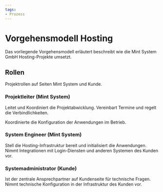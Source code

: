```yaml
---
tags:
- Prozess
---
```

# Vorgehensmodell Hosting

Das vorliegende Vorgehensmodell erläutert beschreibt wie die Mint System GmbH Hosting-Projekte umsetzt.
## Rollen

Projektrollen auf Seiten Mint System und Kunde.

### Projektleiter (Mint System)

Leitet und Koordiniert die Projektabwicklung. Vereinbart Termine und regelt die Verbindlichkeiten.

Koordinierte die Konfiguration der Anwendungen im Betrieb.
### System Engineer (Mint System)

Stell die Hosting-Infrastruktur bereit und initialisiert die Anwendungen. Nimmt Integrationen mit Login-Diensten und anderen Systemen des Kunden vor.
### Systemadministrator (Kunde)

Ist der zentrale Ansprechpartner auf Kundenseite für technische Fragen. Nimmt technische Konfiguration in der Infrastruktur des Kunden vor.
